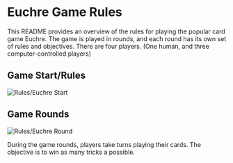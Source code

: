 # Euchre Game Rules

This README provides an overview of the rules for playing the popular card game Euchre. The game is played in rounds, and each round has its own set of rules and objectives. There are four players. (One human, and three computer-controlled players)

## Game Start/Rules

![Rules/Euchre Start](EuchreStart.png)

## Game Rounds

![Rules/Euchre Round](EuchreRound.png)

During the game rounds, players take turns playing their cards. The objective is to win as many tricks a possible.